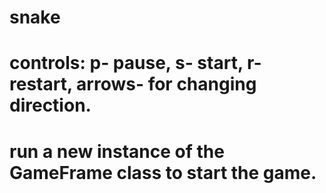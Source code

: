 # snake
# controls: p- pause, s- start, r- restart, arrows- for changing direction.
# run a new instance of the GameFrame class to start the game.
